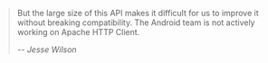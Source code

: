 > But the large size of this API makes it difficult
> for us to improve it without breaking compatibility.
> The Android team is not actively working on Apache
> HTTP Client.
>
> -- <cite>Jesse Wilson</cite>
